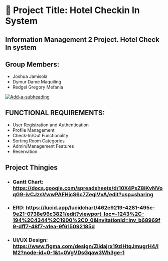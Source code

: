 # 🏨 Project Title: Hotel Checkin In System
Information Management 2 Project. Hotel Check In system
---
## Group Members:
- Joshua Jamisola
- Dymur Dame Maquiling
- Redgel Gregory Mefania

<a href="https://imgbb.com/"><img src="https://i.ibb.co/nsfbvfW/Add-a-subheading.png" alt="Add-a-subheading" border="0"></a>
## FUNCTIONAL REQUIREMENTS:
+ User Registration and Authentication
+ Profile Management
+ Check-In/Out Functionality
+ Sorting Room Categories
+ Admin/Management Features
+ Reservation
## Project Thingies
+ ### Gantt Chart: https://docs.google.com/spreadsheets/d/10X4PsZ8iKvNVoqG9-ivCJzsVwwPAFHjcS6c7ZeqiVvA/edit?usp=sharing
+ ### ERD: https://lucid.app/lucidchart/462e9219-4281-495e-9e21-0738e96c3821/edit?viewport_loc=-1243%2C-194%2C4344%2C1900%2C0_0&invitationId=inv_b68969f9-dff7-48f7-a1ea-9f615092185d
+ ### UI/UX Design: https://www.figma.com/design/Zijdajrx19zIHtqJmugrH4/IM2?node-id=0-1&t=0VgVDsGqaw3Wh3ge-1

